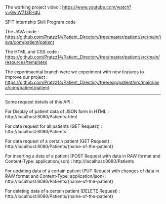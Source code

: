 The working project video : https://www.youtube.com/watch?v=6wlW713EHdU

SFIT Internship Skill Program code

The JAVA code : https://github.com/Pratzz14/Patient_Directory/tree/master/patient/src/main/java/com/patient/patient

The HTML and CSS code : https://github.com/Pratzz14/Patient_Directory/tree/master/patient/src/main/resources/templates

The experimaental branch were we experiment with new features to improve our project : https://github.com/Pratzz14/Patient_Directory/tree/exp/patient/src/main/java/com/patient/patient


--------------------------------------------------------------------------------------------------

Some request details of this API :

For Display of patient data of JSON form in HTML : http://localhost:8080/Patients-html

For data request for all patients (GET Request) : http://localhost:8080/Patients

For data request of a certain patient (GET Request) : http://localhost:8080/Patients/{name-of-the-patient}

For inserting a data of a patient (POST Request with data in RAW format and Content-Type: application/json) : http://localhost:8080/Patients

For updating data of a certain patient (PUT Request with changes of data in RAW format and Content-Type: application/json) : http://localhost:8080/Patients/{name-of-the-patient}

For deleting data of a certain patient (DELETE Request) : http://localhost:8080/Patients/{name-of-the-patient}
